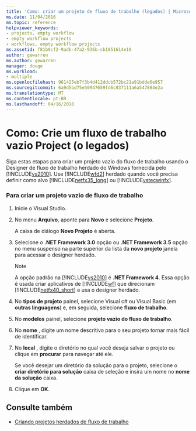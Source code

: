 ```yaml
---
title: 'Como: criar um projeto de fluxo de trabalho (legados) | Microsoft Docs'
ms.date: 11/04/2016
ms.topic: reference
helpviewer_keywords:
- projects, empty workflow
- empty workflow projects
- workflows, empty workflow projects
ms.assetid: f81b9cf2-9adb-47a2-936b-cb1851614e19
author: gewarren
ms.author: gewarren
manager: douge
ms.workload:
- multiple
ms.openlocfilehash: 961425eb7f3b4d412ddcb572bc21a91bdde6e957
ms.sourcegitcommit: 6a9d5bd75e50947659fd6c837111a6a547884e2a
ms.translationtype: MT
ms.contentlocale: pt-BR
ms.lasthandoff: 04/16/2018
---
```

# <a name="how-to-create-an-empty-workflow-project-legacy"></a>Como: Crie um fluxo de trabalho vazio Project (o legados)
Siga estas etapas para criar um projeto vazio do fluxo de trabalho usando o Designer de fluxo de trabalho herdado do Windows fornecida pelo [!INCLUDE[vs2010](../misc/includes/vs2010_md.md)]. Use [!INCLUDE[wfd2](../workflow-designer/includes/wfd2_md.md)] herdado quando você precisa definir como alvo [!INCLUDE[netfx35_long](../workflow-designer/includes/netfx35_long_md.md)] ou [!INCLUDE[vstecwinfx](../workflow-designer/includes/vstecwinfx_md.md)].

### <a name="to-create-an-empty-workflow-project"></a>Para criar um projeto vazio de fluxo de trabalho

1.  Inicie o Visual Studio.

2.  No menu **Arquivo**, aponte para **Novo** e selecione **Projeto**.

     A caixa de diálogo **Novo Projeto** é aberta.

3.  Selecione o **.NET Framework 3.0** opção ou **.NET Framework 3.5** opção no menu suspenso na parte superior da lista da **novo projeto** janela para acessar o designer herdado.

    > [!NOTE]
    > A opção padrão na [!INCLUDE[vs2010](../misc/includes/vs2010_md.md)] é **.NET Framework 4**. Essa opção é usada criar aplicativos de [!INCLUDE[wf](../workflow-designer/includes/wf_md.md)] que direcionam [!INCLUDE[netfx40_short](../workflow-designer/includes/netfx40_short_md.md)] e usa o designer herdado.

4.  No **tipos de projeto** painel, selecione Visual c# ou Visual Basic (em **outras linguagens**) e, em seguida, selecione **fluxo de trabalho**.

5.  No **modelos** painel, selecione **projeto vazio do fluxo de trabalho**.

6.  No **nome** , digite um nome descritivo para o seu projeto tornar mais fácil de identificar.

7.  No **local** , digite o diretório no qual você deseja salvar o projeto ou clique em **procurar** para navegar até ele.

     Se você desejar um diretório da solução para o projeto, selecione o **criar diretório para solução** caixa de seleção e insira um nome no **nome da solução** caixa.

8.  Clique em **OK**.

## <a name="see-also"></a>Consulte também

- [Criando projetos herdados de fluxo de trabalho](../workflow-designer/creating-legacy-workflow-projects.md)